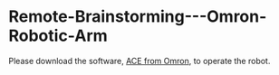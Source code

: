 # Remote-Brainstorming---Omron-Robotic-Arm

Please download the software, [ACE from Omron](https://automation.omron.com/en/us/forms/ace-robot-software-download-request-form), to operate the robot.
